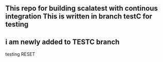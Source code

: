 This repo for building scalatest with continous integration
This is written in branch testC for testing
----------------------------------------------
i am newly added to TESTC branch
------------
testing RESET
